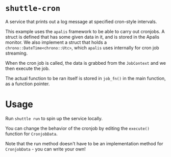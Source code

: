 # `shuttle-cron`

A service that prints out a log message at specified cron-style intervals.

This example uses the `apalis` framework to be able to carry out cronjobs. A struct is defined that has some given data in it, and is stored in the Apalis monitor. We also implement a struct that holds a `chrono::DateTime<chrono::Utc>`, which `apalis` uses internally for cron job streaming.

When the cron job is called, the data is grabbed from the `JobContext` and we then execute the job.

The actual function to be ran itself is stored in `job_fn()` in the main function, as a function pointer.

# Usage
Run `shuttle run` to spin up the service locally.

You can change the behavior of the cronjob by editing the `execute()` function for `CronjobData`.

Note that the run method doesn't have to be an implementation method for `CronjobData` - you can write your own!
